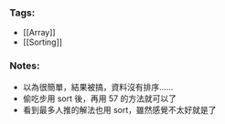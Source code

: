 ### Tags:
- [[Array]]
- [[Sorting]]
### Notes:
- 以為很簡單，結果被搞，資料沒有排序......
- 偷吃步用 sort 後，再用 57 的方法就可以了
- 看到最多人推的解法也用 sort，雖然感覺不太好就是了

